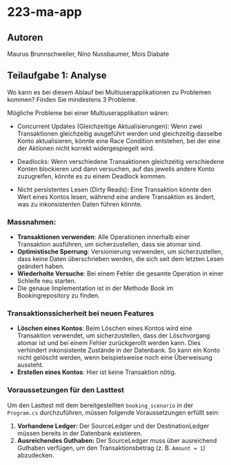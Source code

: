 # 223-ma-app

## Autoren

Maurus Brunnschweiler, Nino Nussbaumer, Mois Diabate

## Teilaufgabe 1: Analyse

Wo kann es bei diesem Ablauf bei Multiuserapplikationen zu Problemen kommen? Finden Sie mindestens 3 Probleme.

Mögliche Probleme bei einer Multiuserapplikation wären:

- Concurrent Updates (Gleichzeitige Aktualisierungen): Wenn zwei Transaktionen gleichzeitig ausgeführt werden und gleichzeitig dasselbe Konto aktualisieren, könnte eine Race Condition entstehen, bei der eine der Aktionen nicht korrekt widergespiegelt wird.

- Deadlocks: Wenn verschiedene Transaktionen gleichzeitig verschiedene Konten blockieren und dann versuchen, auf das jeweils andere Konto zuzugreifen, könnte es zu einem Deadlock kommen.

- Nicht persistentes Lesen (Dirty Reads): Eine Transaktion könnte den Wert eines Kontos lesen, während eine andere Transaktion es ändert, was zu inkonsistenten Daten führen könnte.

### Massnahmen:

- **Transaktionen verwenden**: Alle Operationen innerhalb einer Transaktion ausführen, um sicherzustellen, dass sie atomar sind.
- **Optimistische Sperrung**: Versionierung verwenden, um sicherzustellen, dass keine Daten überschrieben werden, die sich seit dem letzten Lesen geändert haben.
- **Wiederholte Versuche**: Bei einem Fehler die gesamte Operation in einer Schleife neu starten.
- Die genaue Implementation ist in der Methode Book im Bookingrepository zu finden.

### Transaktionssicherheit bei neuen Features

- **Löschen eines Kontos**: Beim Löschen eines Kontos wird eine Transaktion verwendet, um sicherzustellen, dass der Löschvorgang atomar ist und bei einem Fehler zurückgerollt werden kann. Dies verhindert inkonsistente Zustände in der Datenbank. So kann ein Konto nicht gelöscht werden, wenn beispielsweise noch eine Überweisung aussteht.
- **Erstellen eines Kontos**: Hier ist keine Transaktion nötig.

### Voraussetzungen für den Lasttest

Um den Lasttest mit dem bereitgestellten `booking_scenario` in der `Program.cs` durchzuführen, müssen folgende Voraussetzungen erfüllt sein:

1. **Vorhandene Ledger:** Der SourceLedger und der DestinationLedger müssen bereits in der Datenbank existieren.
2. **Ausreichendes Guthaben:** Der SourceLedger muss über ausreichend Guthaben verfügen, um den Transaktionsbetrag (z. B. `Amount = 1`) abzudecken.
